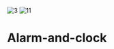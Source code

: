 
![3](https://user-images.githubusercontent.com/80622132/121280514-acfc0780-c8eb-11eb-9396-2247af1a3b96.JPG)
![11](https://user-images.githubusercontent.com/80622132/121280284-48d94380-c8eb-11eb-8b83-37915344d5ef.JPG)
# Alarm-and-clock
